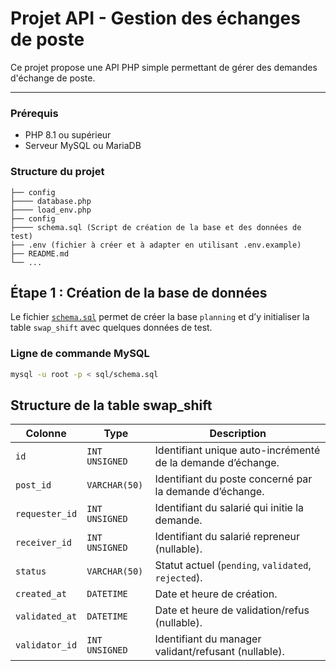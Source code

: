 # Projet API - Gestion des échanges de poste

Ce projet propose une API PHP simple permettant de gérer des demandes d'échange de poste.

---

### Prérequis

- PHP 8.1 ou supérieur
- Serveur MySQL ou MariaDB

### Structure du projet
```
├── config
├──── database.php
├──── load_env.php
├── config
├──── schema.sql (Script de création de la base et des données de test)
├── .env (fichier à créer et à adapter en utilisant .env.example)
├── README.md
└── ...
```



## Étape 1 : Création de la base de données

Le fichier [`schema.sql`](./sql/schema.sql) permet de créer la base `planning` et d’y initialiser la table `swap_shift` avec quelques données de test.

### Ligne de commande MySQL

```bash
mysql -u root -p < sql/schema.sql
```

## Structure de la table swap_shift
| Colonne            | Type           | Description                                                 |
| ------------------ | -------------- | ----------------------------------------------------------- |
| `id`               | `INT UNSIGNED` | Identifiant unique auto-incrémenté de la demande d’échange. |
| `post_id`          | `VARCHAR(50)`  | Identifiant du poste concerné par la demande d’échange.     |
| `requester_id`     | `INT UNSIGNED` | Identifiant du salarié qui initie la demande.               |
| `receiver_id`      | `INT UNSIGNED` | Identifiant du salarié repreneur (nullable).                |
| `status`           | `VARCHAR(50)`  | Statut actuel (`pending`, `validated`, `rejected`).         |
| `created_at`       | `DATETIME`     | Date et heure de création.                                  |
| `validated_at`     | `DATETIME`     | Date et heure de validation/refus (nullable).               |
| `validator_id`     | `INT UNSIGNED` | Identifiant du manager validant/refusant (nullable).        |

